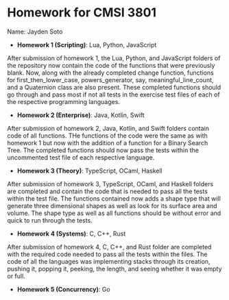 # Homework for CMSI 3801

Name: Jayden Soto



- **Homework 1 (Scripting)**: Lua, Python, JavaScript

After submission of homework 1, the Lua, Python, and JavaScript folders of the
repository now contain the code of the functions that were previously blank. Now,
along with the already completed change function, functions for first_then_lower_case,
powers_generator, say, meaningful_line_count, and a Quaternion class are also present.
These completed functions should go through and pass most if not all tests in the
exercise test files of each of the respective programming languages.

- **Homework 2 (Enterprise)**: Java, Kotlin, Swift

After submission of homework 2, Java, Kotlin, and Swift folders contain code of all 
functions. THe functions of the code were the same as with homework 1 but now with the
addition of a function for a Binary Search Tree. The completed functions should now pass
the tests within the uncommented test file of each respective language. 

- **Homework 3 (Theory)**: TypeScript, OCaml, Haskell

After submission of homework 3, TypeScript, OCaml, and Haskell folders are completed and 
contain the code that is needed to pass all the tests within the test file. The functions
contained now adds a shape type that will generate three dimensional shapes as well as 
look for its surface area and volume. The shape type as well as all functions should be 
without error and quick to run through the tests.

- **Homework 4 (Systems)**: C, C++, Rust

After submission of homework 4, C, C++, and Rust folder are completed with the required code 
needed to pass all the tests within the files. The code of all the languages was 
implementing stacks through its creation, pushing it, popping it, peeking, the length, and 
seeing whether it was empty or full.

- **Homework 5 (Concurrency)**: Go
